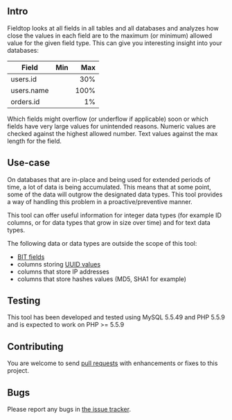 Intro
-----

Fieldtop looks at all fields in all tables and all databases
and analyzes how close the values in each field are to the maximum
(or minimum) allowed value for the given field type. This can give you
interesting insight into your databases:

| Field         | Min           | Max   |
| ------------- |:-------------:| -----:|
| users.id      |               |   30% |
| users.name    |               |  100% |
| orders.id     |               |    1% |


Which fields might overflow
(or underflow if applicable) soon or which fields have very large values
for unintended reasons. Numeric values are checked against the highest
allowed number. Text values against the max length for the field.

Use-case
----------------

On databases that are in-place and being used for extended
periods of time, a lot of data is being accumulated.
This means that at some point, some of the data will outgrow
the designated data types. This tool provides a way of handling
this problem in a proactive/preventive manner.

This tool can offer useful information for integer data types (for
example ID columns, or for data types that grow in size over time)
and for text data types.

The following data or data types are outside the scope of this tool:
- [BIT fields](https://dev.mysql.com/doc/refman/5.7/en/bit-field-literals.html)
- columns storing [UUID values](http://dev.mysql.com/doc/refman/5.7/en/miscellaneous-functions.html#function_uuid)
- columns that store IP addresses
- columns that store hashes values (MD5, SHA1 for example)

Testing
-------

This tool has been developed and tested using MySQL 5.5.49 and PHP 5.5.9
and is expected to work on PHP >= 5.5.9

Contributing
------------

You are welcome to send [pull requests](https://github.com/wsdookadr/fieldtop/pulls)
with enhancements or fixes to this project.

Bugs
----

Please report any bugs in [the issue tracker](https://github.com/wsdookadr/fieldtop/issues/new).
